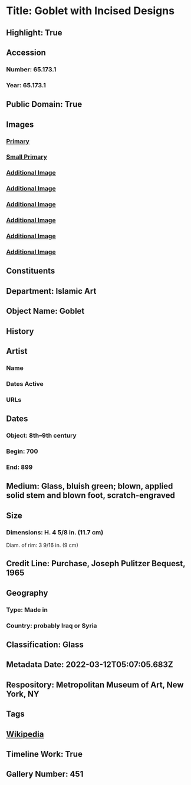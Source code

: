 # Title: Goblet with Incised Designs
## Highlight: True
## Accession
### Number: 65.173.1
### Year: 65.173.1
## Public Domain: True
## Images
### [Primary](https://images.metmuseum.org/CRDImages/is/original/DP212292.jpg)
### [Small Primary](https://images.metmuseum.org/CRDImages/is/web-large/DP212292.jpg)
### [Additional Image](https://images.metmuseum.org/CRDImages/is/original/DP212303.jpg)
### [Additional Image](https://images.metmuseum.org/CRDImages/is/original/DP212304.jpg)
### [Additional Image](https://images.metmuseum.org/CRDImages/is/original/DP212305.jpg)
### [Additional Image](https://images.metmuseum.org/CRDImages/is/original/ISL81.jpg)
### [Additional Image](https://images.metmuseum.org/CRDImages/is/original/h1_65.173.1.jpg)
### [Additional Image](https://images.metmuseum.org/CRDImages/is/original/DT201086.jpg)
## Constituents
## Department: Islamic Art
## Object Name: Goblet
## History
## Artist
### Name
### Dates Active
### URLs
## Dates
### Object: 8th–9th century
### Begin: 700
### End: 899
## Medium: Glass, bluish green; blown, applied solid stem and blown foot, scratch-engraved
## Size
### Dimensions: H. 4 5/8 in. (11.7 cm)
Diam. of rim: 3 9/16 in. (9 cm)
## Credit Line: Purchase, Joseph Pulitzer Bequest, 1965
## Geography
### Type: Made in
### Country: probably Iraq or Syria
## Classification: Glass
## Metadata Date: 2022-03-12T05:07:05.683Z
## Respository: Metropolitan Museum of Art, New York, NY
## Tags
## [Wikipedia](https://www.wikidata.org/wiki/Q29385183)
## Timeline Work: True
## Gallery Number: 451
